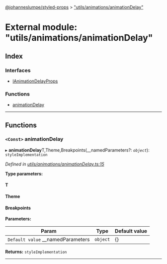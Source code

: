 [@johanneslumpe/styled-props](../README.md) > ["utils/animations/animationDelay"](../modules/_utils_animations_animationdelay_.md)

# External module: "utils/animations/animationDelay"

## Index

### Interfaces

* [IAnimationDelayProps](../interfaces/_utils_animations_animationdelay_.ianimationdelayprops.md)

### Functions

* [animationDelay](_utils_animations_animationdelay_.md#animationdelay)

---

## Functions

<a id="animationdelay"></a>

### `<Const>` animationDelay

▸ **animationDelay**T,Theme,Breakpoints(__namedParameters?: *`object`*): `styleImplementation`

*Defined in [utils/animations/animationDelay.ts:15](https://github.com/johanneslumpe/styled-props/blob/3abf398/src/utils/animations/animationDelay.ts#L15)*

**Type parameters:**

#### T 
#### Theme 
#### Breakpoints 
**Parameters:**

| Param | Type | Default value |
| ------ | ------ | ------ |
| `Default value` __namedParameters | `object` |  {} |

**Returns:** `styleImplementation`

___

